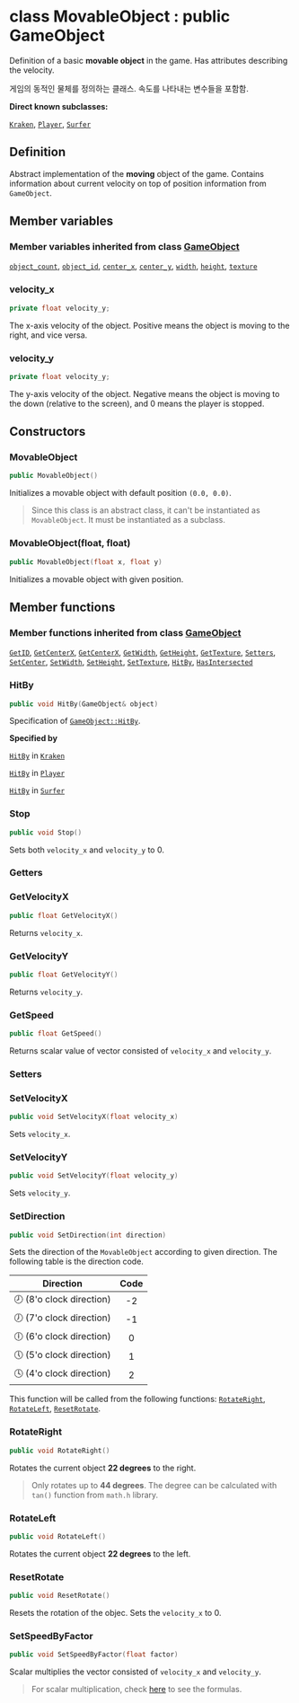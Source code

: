 # class MovableObject : public GameObject

Definition of a basic **movable object** in the game. Has attributes describing the velocity.

게임의 동적인 물체를 정의하는 클래스. 속도를 나타내는 변수들을 포함함.

**Direct known subclasses:**

[`Kraken`](MovableObject/Kraken.md), [`Player`](MovableObject/Player.md), [`Surfer`](MovableObject/Surfer.md)

## Definition

Abstract implementation of the **moving** object of the game. Contains information about current velocity on top of position information from `GameObject`.

## Member variables

### Member variables inherited from class [GameObject](../GameObject.md)

[`object_count`](../GameObject.md#object_count), 
[`object_id`](../GameObject.md#object_id), 
[`center_x`](../GameObject.md#center_x), 
[`center_y`](../GameObject.md#center_y), 
[`width`](../GameObject.md#width), 
[`height`](../GameObject.md#height), 
[`texture`](../GameObject.md#texture)

### velocity_x

```cpp
private float velocity_y;
```

The x-axis velocity of the object. Positive means the object is moving to the right, and vice versa.

### velocity_y

```cpp
private float velocity_y;
```

The y-axis velocity of the object. Negative means the object is moving to the down (relative to the screen), and 0 means the player is stopped.

## Constructors

### MovableObject

```cpp
public MovableObject()
```

Initializes a movable object with default position `(0.0, 0.0)`.

> Since this class is an abstract class, it can't be instantiated as `MovableObject`. It must be instantiated as a subclass.

### MovableObject(float, float)

```cpp
public MovableObject(float x, float y)
```

Initializes a movable object with given position.

## Member functions

### Member functions inherited from class [GameObject](../GameObject.md)

[`GetID`](../GameObject.md#GetID), 
[`GetCenterX`](../GameObject.md#GetCenterX), 
[`GetCenterX`](../GameObject.md#GetCenterX), 
[`GetWidth`](../GameObject.md#GetWidth), 
[`GetHeight`](../GameObject.md#GetHeight), 
[`GetTexture`](../GameObject.md#GetTexture), 
[`Setters`](../GameObject.md#Setters), 
[`SetCenter`](../GameObject.md#SetCenter), 
[`SetWidth`](../GameObject.md#SetWidth), 
[`SetHeight`](../GameObject.md#SetHeight), 
[`SetTexture`](../GameObject.md#SetTexture), 
[`HitBy`](../GameObject.md#HitBy), 
[`HasIntersected`](../GameObject.md#HasIntersected)

### HitBy

```cpp
public void HitBy(GameObject& object)
```

Specification of [`GameObject::HitBy`](../GameObject.md#HitBy).

**Specified by**

[`HitBy`](MovableObject/Kraken.md#hitby) in [`Kraken`](MovableObject/Kraken.md)

[`HitBy`](MovableObject/Player.md#hitby) in [`Player`](MovableObject/Player.md)

[`HitBy`](MovableObject/Surfer.md#hitby) in [`Surfer`](MovableObject/Surfer.md)

### Stop

```cpp
public void Stop()
```

Sets both `velocity_x` and `velocity_y` to 0.

### Getters

### GetVelocityX

```cpp
public float GetVelocityX()
```

Returns `velocity_x`.

### GetVelocityY

```cpp
public float GetVelocityY()
```

Returns `velocity_y`.

### GetSpeed

```cpp
public float GetSpeed()
```

Returns scalar value of vector consisted of `velocity_x` and `velocity_y`.

### Setters

### SetVelocityX

```cpp
public void SetVelocityX(float velocity_x)
```

Sets `velocity_x`.

### SetVelocityY

```cpp
public void SetVelocityY(float velocity_y)
```

Sets `velocity_y`.

### SetDirection

```cpp
public void SetDirection(int direction)
```

Sets the direction of the `MovableObject` according to given direction. The following table is the direction code.

| Direction | Code |
|:---------:|:----:|
|🕗 (8'o clock direction) |  -2  |
|🕖 (7'o clock direction) |  -1  |
|🕕 (6'o clock direction) |   0  |
|🕔 (5'o clock direction) |   1  |
|🕓 (4'o clock direction) |   2  |

This function will be called from the following functions: [`RotateRight`](#RotateRight), [`RotateLeft`](#RotateLeft), [`ResetRotate`](#ResetRotate).

### RotateRight

```cpp
public void RotateRight()
```

Rotates the current object **22 degrees** to the right.

> Only rotates up to **44 degrees**. The degree can be calculated with `tan()` function from `math.h` library.

### RotateLeft

```cpp
public void RotateLeft()
```

Rotates the current object **22 degrees** to the left.

### ResetRotate

```cpp
public void ResetRotate()
```

Resets the rotation of the objec. Sets the `velocity_x` to 0.

### SetSpeedByFactor

```cpp
public void SetSpeedByFactor(float factor)
```

Scalar multiplies the vector consisted of `velocity_x` and `velocity_y`.

> For scalar multiplication, check [here](https://www.math24.net/scaling-vectors/) to see the formulas.

